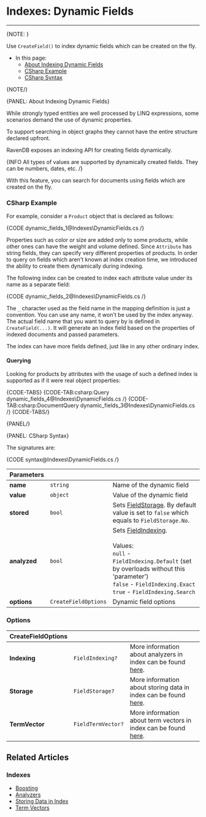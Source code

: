 # Indexes: Dynamic Fields
---

{NOTE: }

Use `CreateField()` to index dynamic fields which can be created on the fly. 

* In this page:
   * [About Indexing Dynamic Fields](../indexes/using-dynamic-fields#about-indexing-dynamic-fields)
   * [CSharp Example](../indexes/using-dynamic-fields#csharp-example)
   * [CSharp Syntax](../indexes/using-dynamic-fields#csharp-syntax)

{NOTE/}

{PANEL: About Indexing Dynamic Fields}

While strongly typed entities are well processed by LINQ expressions, some scenarios demand the use of dynamic properties. 

To support searching in object graphs they cannot have the entire structure declared upfront. 

RavenDB exposes an indexing API for creating fields dynamically.

{INFO All types of values are supported by dynamically created fields. They can be numbers, dates, etc. /}

With this feature, you can search for documents using fields which are created on the fly. 

### CSharp Example

For example, consider a `Product` object that is declared as follows:

{CODE dynamic_fields_1@Indexes\DynamicFields.cs /}

Properties such as color or size are added only to some products, while other ones can have the weight and volume defined. 
Since `Attribute` has string fields, they can specify very different properties of products.
In order to query on fields which aren't known at index creation time, we introduced the ability to create them dynamically during indexing.

The following index can be created to index each attribute value under its name as a separate field:

{CODE dynamic_fields_2@Indexes\DynamicFields.cs /}

The `_` character used as the field name in the mapping definition is just a convention. 
You can use any name, it won't be used by the index anyway. The actual field name
that you want to query by is defined in `CreateField(...)`. 
It will generate an index field based on the properties of indexed documents and passed parameters. 

The index can have more fields defined, just like in any other ordinary index.

#### Querying

Looking for products by attributes with the usage of such a defined index is supported as if it were real object properties:

{CODE-TABS}
{CODE-TAB:csharp:Query dynamic_fields_4@Indexes\DynamicFields.cs /}
{CODE-TAB:csharp:DocumentQuery dynamic_fields_3@Indexes\DynamicFields.cs /}
{CODE-TABS/}

{PANEL/}

{PANEL: CSharp Syntax}

The signatures are:

{CODE syntax@Indexes\DynamicFields.cs /}

| Parameters | | |
| ------------- | ------------- | ----- |
| **name** | `string` | Name of the dynamic field |
| **value** | `object` | Value of the dynamic field |
| **stored** | `bool` | Sets [FieldStorage](../indexes/storing-data-in-index). By default value is set to `false` which equals to `FieldStorage.No`. |
| **analyzed** | `bool` | Sets [FieldIndexing](../indexes/using-analyzers).<br/><br/>Values:<br/>`null` - `FieldIndexing.Default` (set by overloads without this 'parameter')<br/>`false` - `FieldIndexing.Exact`<br/>`true` - `FieldIndexing.Search` |
| **options** | `CreateFieldOptions` | Dynamic field options |

### Options

| CreateFieldOptions | | |
| ------------- | ------------- | ----- |
| **Indexing** | `FieldIndexing?` | More information about analyzers in index can be found [here](../indexes/using-analyzers). |
| **Storage** | `FieldStorage?` | More information about storing data in index can be found [here](../indexes/storing-data-in-index). |
| **TermVector** | `FieldTermVector?` | More information about term vectors in index can be found [here](../indexes/using-term-vectors). |


## Related Articles

### Indexes

- [Boosting](../indexes/boosting)
- [Analyzers](../indexes/using-analyzers)
- [Storing Data in Index](../indexes/storing-data-in-index)
- [Term Vectors](../indexes/using-term-vectors)
